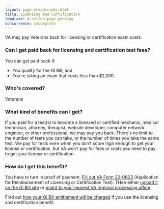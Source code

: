 ```yaml
---
layout: page-breadcrumbs.html
title: Licensing and Certification
template: 4-action-page-pending
concurrence: incomplete
---
```


VA may pay Veterans back for licensing or certification exam costs.

<div class="call-out" markdown="1">

### Can I get paid back for licensing and certification test fees?
You can get paid back if:

  -	You qualify for the GI Bill, and 
  -	You're taking an exam that costs less than $2,000.

### Who's covered?
Veterans

</div>

### What kind of benefits can I get?
If you paid for a test(s) to become a licensed or certified mechanic, medical technician, attorney, therapist, website developer, computer network engineer, or other professional, we may pay you back. There's no limit to the number of tests you can take, or the number of times you take the same test. We pay for tests even when you don’t score high enough to get your license or certification, but VA won't pay for fees or costs you need to pay to get your license or certification.

### How do I get this benefit?
You have to turn in proof of payment. [Fill out VA Form 22-0803](http://www.vba.va.gov/pubs/forms/VBA-22-0803-ARE.pdf) (Application for Reimbursement of Licensing or Certification Test). THen either [upload it on the GI Bill site](https://gibill.custhelp.com/app/utils/login_form/) or [mail it to your nearest VA regional processing office](http://www.benefits.va.gov/gibill/regional_processing.asp).

Find out [how your GI Bill entitlement will be charged](https://gibill.custhelp.com/app/answers/detail/a_id/29) if you use the licensing and certification benefit.

